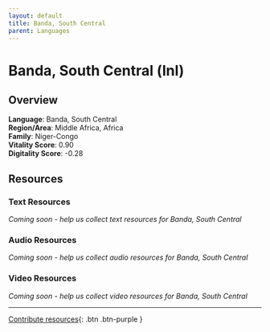 ```yaml
---
layout: default
title: Banda, South Central
parent: Languages
---
```


# Banda, South Central (lnl)

## Overview

**Language**: Banda, South Central  
**Region/Area**: Middle Africa, Africa  
**Family**: Niger-Congo  
**Vitality Score**: 0.90  
**Digitality Score**: -0.28  

## Resources

### Text Resources
*Coming soon - help us collect text resources for Banda, South Central*

### Audio Resources
*Coming soon - help us collect audio resources for Banda, South Central*

### Video Resources
*Coming soon - help us collect video resources for Banda, South Central*

---

[Contribute resources](https://fairtrain.github.io/){: .btn .btn-purple }

